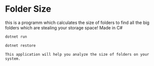 # Folder Size

this is a programm which calculates the size of folders to find all the big
folders which are stealing your storage space! Made in C#

```sh
dotnet run
```

```sh
dotnet restore
```

```
This application will help you analyze the size of folders on your system.
```
